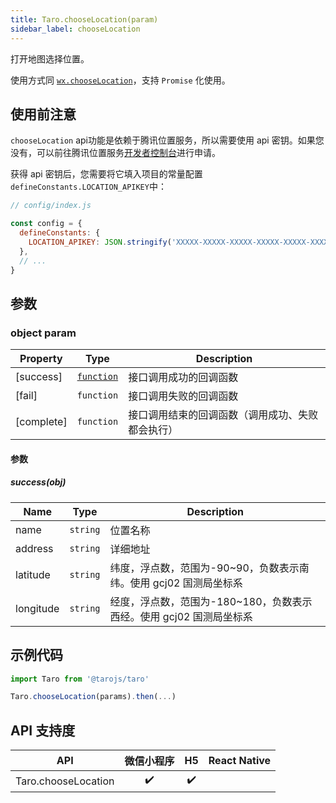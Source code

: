 ```yaml
---
title: Taro.chooseLocation(param)
sidebar_label: chooseLocation
---
```


打开地图选择位置。

使用方式同 [`wx.chooseLocation`](https://developers.weixin.qq.com/miniprogram/dev/api/wx.chooseLocation.html)，支持 `Promise` 化使用。

## 使用前注意

`chooseLocation` api功能是依赖于腾讯位置服务，所以需要使用 api 密钥。如果您没有，可以前往腾讯位置服务[开发者控制台](https://lbs.qq.com/console/mykey.html?console=mykey)进行申请。

获得 api 密钥后，您需要将它填入项目的常量配置`defineConstants.LOCATION_APIKEY`中：

```javascript
// config/index.js

const config = {
  defineConstants: {
    LOCATION_APIKEY: JSON.stringify('XXXXX-XXXXX-XXXXX-XXXXX-XXXXX-XXXXX')
  },
  // ...
}
```

## 参数

### object param

| Property | Type | Description |
| --- | --- | --- |
| [success] | [<code>function</code>](#successobj) | 接口调用成功的回调函数 |
| [fail] | <code>function</code> | 接口调用失败的回调函数 |
| [complete] | <code>function</code> | 接口调用结束的回调函数（调用成功、失败都会执行） |

#### 参数

##### success(obj)

| Name | Type | Description |
| --- | --- | --- |
| name | <code>string</code> | 位置名称 |
| address | <code>string</code> | 详细地址 |
| latitude | <code>string</code> | 纬度，浮点数，范围为-90~90，负数表示南纬。使用 gcj02 国测局坐标系 |
| longitude | <code>string</code> | 经度，浮点数，范围为-180~180，负数表示西经。使用 gcj02 国测局坐标系 |


## 示例代码

```jsx
import Taro from '@tarojs/taro'

Taro.chooseLocation(params).then(...)
```

## API 支持度

| API | 微信小程序 | H5 | React Native |
| :-: | :-: | :-: | :-: |
| Taro.chooseLocation | ✔️ | ✔️ |  |

